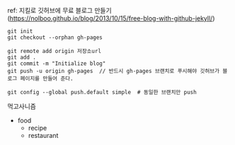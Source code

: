 ref: 지킬로 깃허브에 무료 블로그 만들기(https://nolboo.github.io/blog/2013/10/15/free-blog-with-github-jekyll/)

```
git init
git checkout --orphan gh-pages

git remote add origin 저장소url
git add .
git commit -m "Initialize blog"
git push -u origin gh-pages  // 반드시 gh-pages 브랜치로 푸시해야 깃허브가 블로그 페이지를 만들어 준다.

git config --global push.default simple  # 동일한 브랜치만 push
```

먹고사니즘

* food
	+ recipe
	+ restaurant

